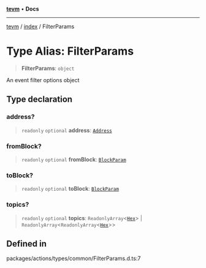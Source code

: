 [**tevm**](../../README.md) • **Docs**

***

[tevm](../../modules.md) / [index](../README.md) / FilterParams

# Type Alias: FilterParams

> **FilterParams**: `object`

An event filter options object

## Type declaration

### address?

> `readonly` `optional` **address**: [`Address`](../../actions/type-aliases/Address.md)

### fromBlock?

> `readonly` `optional` **fromBlock**: [`BlockParam`](BlockParam.md)

### toBlock?

> `readonly` `optional` **toBlock**: [`BlockParam`](BlockParam.md)

### topics?

> `readonly` `optional` **topics**: `ReadonlyArray`\<[`Hex`](../../actions/type-aliases/Hex.md)\> \| `ReadonlyArray`\<`ReadonlyArray`\<[`Hex`](../../actions/type-aliases/Hex.md)\>\>

## Defined in

packages/actions/types/common/FilterParams.d.ts:7
